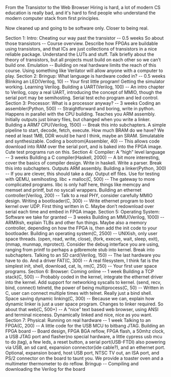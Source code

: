 From the Transistor to the Web Browser
Hiring is hard, a lot of modern CS education is really bad, and it's hard to find people who understand the modern computer stack from first principles.

Now cleaned up and going to be software only. Closer to being real.

Section 1: Intro: Cheating our way past the transistor -- 0.5 weeks
So about those transistors -- Course overview. Describe how FPGAs are buildable using transistors, and that ICs are just collections of transistors in a nice reliable package. Understand the LUTs and stuff. Talk briefly about the theory of transistors, but all projects must build on each other so we can’t build one.
Emulation -- Building on real hardware limits the reach of this course. Using something like Verilator will allow anyone with a computer to play.
Section 2: Bringup: What language is hardware coded in? -- 0.5 weeks
Blinking an LED(Verilog, 10) -- Your first little program! Getting the simulator working. Learning Verilog.
Building a UART(Verilog, 100) -- An intro chapter to Verilog, copy a real UART, introducing the concept of MMIO, though the serial port may be semihosting. Serial test echo program and led control.
Section 3: Processor: What is a processor anyway? -- 3 weeks
Coding an assembler(Python, 500) -- Straightforward and boring, write in python. Happens in parallel with the CPU building. Teaches you ARM assembly. Initially outputs just binary files, but changed when you write a linker.
Building a ARM7 CPU(Verilog, 1500) -- Break this into subchapters. A simple pipeline to start, decode, fetch, execute. How much BRAM do we have? We need at least 1MB, DDR would be hard I think, maybe an SRAM. Simulatable and synthesizable.
Coding a bootrom(Assembler, 40) -- This allows code download into RAM over the serial port, and is baked into the FPGA image. Cute test programs run on this.
Section 4: Compiler: A “high” level language -- 3 weeks
Building a C compiler(Haskell, 2000) -- A bit more interesting, cover the basics of compiler design. Write in haskell. Write a parser. Break this into subchapters. Outputs ARM assembly.
Building a linker(Python, 300) -- If you are clever, this should take a day. Output elf files. Use for testing with QEMU, semihosting.
libc + malloc(C, 500) -- The gateway to more complicated programs. libc is only half here, things like memcpy and memset and printf, but no syscall wrappers.
Building an ethernet controller(Verilog, 200) -- Talk to a real PHY, consider carefully MMIO design.
Writing a bootloader(C, 300) -- Write ethernet program to boot kernel over UDP. First thing written in C. Maybe don’t redownload over serial each time and embed in FPGA image.
Section 5: Operating System: Software we take for granted -- 3 weeks
Building an MMU(Verilog, 1000) -- ARM9ish, explain TLBs and other fun things. Maybe also a memory controller, depending on how the FPGA is, then add the init code to your bootloader.
Building an operating system(C, 2500) -- UNIXish, only user space threads. (open, read, write, close), (fork, execve, wait, sleep, exit), (mmap, munmap, mprotect). Consider the debug interface you are using, ranging from printf to perhaps a gdbremote stub into kernel. Break into subchapters.
Talking to an SD card(Verilog, 150) -- The last hardware you have to do. And a driver
FAT(C, 300) -- A real filesystem, I think fat is the simplest
init, shell, download, cat, ls, rm(C, 250) -- Your first user space programs.
Section 6: Browser: Coming online -- 1 week
Building a TCP stack(C, 500) -- Probably coded in the kernel, integrate the ethernet driver into the kernel. Add support for networking syscalls to kernel. (send, recv, bind, connect)
telnetd, the power of being multiprocess(C, 50) -- Written in C, user can connect multiple times with telnet. Really just a bind shell.
Space saving dynamic linking(C, 300) -- Because we can, explain how dynamic linker is just a user space program. Changes to linker required.
So about that web(C, 500+) -- A “nice” text based web browser, using ANSI and terminal niceness. Dynamically linked and nice, nice as you want.
Section 7: Physical: Running on real hardware -- 1 week
Talking to an FPGA(C, 200) -- A little code for the USB MCU to bitbang JTAG.
Building an FPGA board -- Board design, FPGA BGA reflow, FPGA flash, a 50mhz clock, a USB JTAG port and flasher(no special hardware, a little cypress usb mcu to do jtag), a few leds, a reset button, a serial port(USB-FTDI) also powering via USB, an sd card, expansion connector(ide cable?), and an ethernet port. Optional, expansion board, host USB port, NTSC TV out, an ISA port, and PS/2 connector on the board to taunt you. We provide a toaster oven and a multimeter thermometer to do reflow.
Bringup -- Compiling and downloading the Verilog for the board